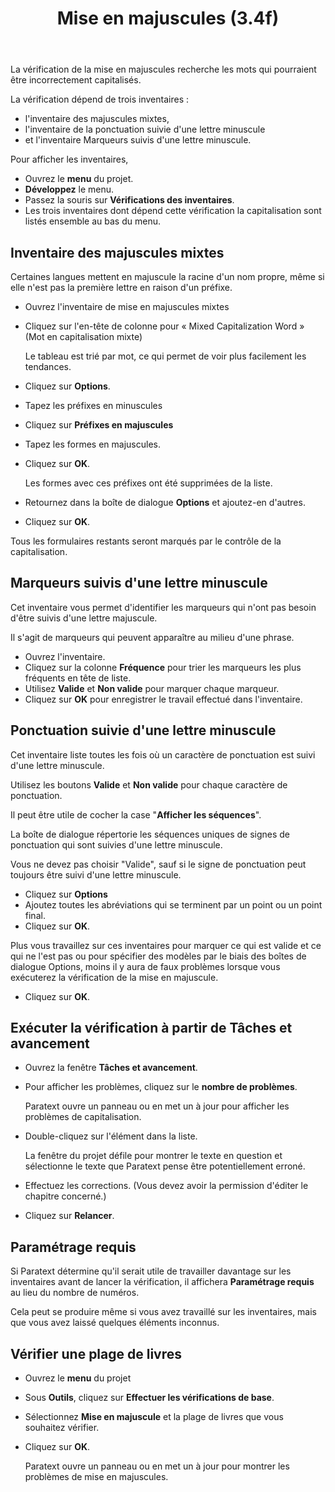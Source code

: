 ﻿---
title: Mise en majuscules (3.4f)
---
La vérification de la mise en majuscules recherche les mots qui pourraient être incorrectement capitalisés.

La vérification dépend de trois inventaires :

-   l'inventaire des majuscules mixtes,
-   l'inventaire de la ponctuation suivie d'une lettre minuscule
-   et l'inventaire Marqueurs suivis d'une lettre minuscule.

Pour afficher les inventaires,

-   Ouvrez le **menu** du projet.
-   **Développez** le menu.
-   Passez la souris sur **Vérifications des inventaires**.
-   Les trois inventaires dont dépend cette vérification la capitalisation sont listés ensemble au bas du menu.

## Inventaire des majuscules mixtes

Certaines langues mettent en majuscule la racine d'un nom propre, même si elle n'est pas la première lettre en raison d'un préfixe.

-   Ouvrez l'inventaire de mise en majuscules mixtes
-   Cliquez sur l'en-tête de colonne pour « Mixed Capitalization Word » (Mot en capitalisation mixte)

    Le tableau est trié par mot, ce qui permet de voir plus facilement les tendances.

-   Cliquez sur **Options**.
-   Tapez les préfixes en minuscules
-   Cliquez sur **Préfixes en majuscules**
-   Tapez les formes en majuscules.
-   Cliquez sur **OK**.

    Les formes avec ces préfixes ont été supprimées de la liste.

-   Retournez dans la boîte de dialogue **Options** et ajoutez-en d'autres.
-   Cliquez sur **OK**.

Tous les formulaires restants seront marqués par le contrôle de la capitalisation.

## Marqueurs suivis d'une lettre minuscule

Cet inventaire vous permet d'identifier les marqueurs qui n'ont pas besoin d'être suivis d'une lettre majuscule.

Il s'agit de marqueurs qui peuvent apparaître au milieu d'une phrase.

-   Ouvrez l'inventaire.
-   Cliquez sur la colonne **Fréquence** pour trier les marqueurs les plus fréquents en tête de liste.
-   Utilisez **Valide** et **Non valide** pour marquer chaque marqueur.
-   Cliquez sur **OK** pour enregistrer le travail effectué dans l'inventaire.

## Ponctuation suivie d'une lettre minuscule

Cet inventaire liste toutes les fois où un caractère de ponctuation est suivi d'une lettre minuscule.

Utilisez les boutons **Valide** et **Non valide** pour chaque caractère de ponctuation.

Il peut être utile de cocher la case "**Afficher les séquences**".

La boîte de dialogue répertorie les séquences uniques de signes de ponctuation qui sont suivies d'une lettre minuscule.

Vous ne devez pas choisir "Valide", sauf si le signe de ponctuation peut toujours être suivi d'une lettre minuscule.

-   Cliquez sur **Options**
-   Ajoutez toutes les abréviations qui se terminent par un point ou un point final.
-   Cliquez sur **OK**.

Plus vous travaillez sur ces inventaires pour marquer ce qui est valide et ce qui ne l'est pas ou pour spécifier des modèles par le biais des boîtes de dialogue Options, moins il y aura de faux problèmes lorsque vous exécuterez la vérification de la mise en majuscule.

-   Cliquez sur **OK**.

## Exécuter la vérification à partir de Tâches et avancement

-   Ouvrez la fenêtre **Tâches et avancement**.
-   Pour afficher les problèmes, cliquez sur le **nombre de problèmes**.

    Paratext ouvre un panneau ou en met un à jour pour afficher les problèmes de capitalisation.

-   Double-cliquez sur l'élément dans la liste.

    La fenêtre du projet défile pour montrer le texte en question et sélectionne le texte que Paratext pense être potentiellement erroné.

-   Effectuez les corrections. (Vous devez avoir la permission d'éditer le chapitre concerné.)
-   Cliquez sur **Relancer**.

## Paramétrage requis

Si Paratext détermine qu'il serait utile de travailler davantage sur les inventaires avant de lancer la vérification, il affichera **Paramétrage requis** au lieu du nombre de numéros.

Cela peut se produire même si vous avez travaillé sur les inventaires, mais que vous avez laissé quelques éléments inconnus.

## Vérifier une plage de livres

-   Ouvrez le **menu** du projet
-   Sous **Outils**, cliquez sur **Effectuer les vérifications de base**.
-   Sélectionnez **Mise en majuscule** et la plage de livres que vous souhaitez vérifier.
-   Cliquez sur **OK**.

    Paratext ouvre un panneau ou en met un à jour pour montrer les problèmes de mise en majuscules.

